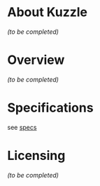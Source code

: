 # About Kuzzle

_(to be completed)_

# Overview

_(to be completed)_

# Specifications

see [specs]

# Licensing

_(to be completed)_

[//]: # (=========================================================)
[//]: # (Links)

[specs]: specifications.md
